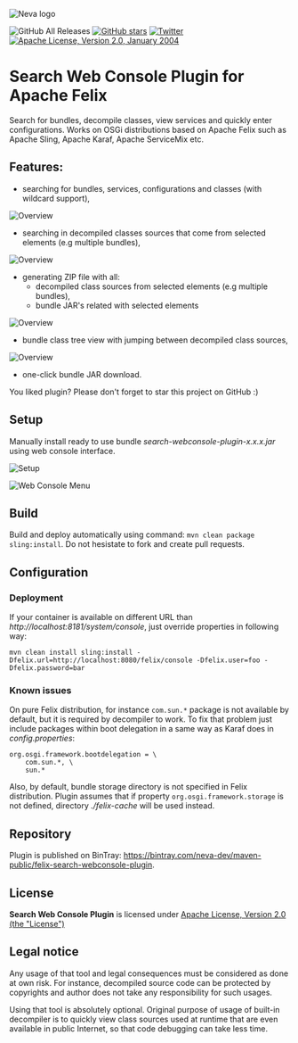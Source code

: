 ![Neva logo](doc/neva-logo.png)

![GitHub All Releases](https://img.shields.io/github/downloads/neva-dev/felix-search-webconsole-plugin/total)
[![GitHub stars](https://img.shields.io/github/stars/neva-dev/felix-search-webconsole-plugin.svg)](https://github.com/neva-dev/felix-search-webconsole-plugin/stargazers)
[![Twitter](https://img.shields.io/twitter/url/https/github.com/neva-dev/felix-search-webconsole-plugin.svg?style=social)](https://twitter.com/intent/tweet?text=Wow:&url=%5Bobject%20Object%5D)
[![Apache License, Version 2.0, January 2004](https://img.shields.io/github/license/neva-dev/felix-search-webconsole-plugin.svg?label=License)](http://www.apache.org/licenses/)

# Search Web Console Plugin for Apache Felix

Search for bundles, decompile classes, view services and quickly enter configurations.
Works on OSGi distributions based on Apache Felix such as Apache Sling, Apache Karaf, Apache ServiceMix etc.

## Features:

* searching for bundles, services, configurations and classes (with wildcard support),

![Overview](doc/overview.png)

* searching in decompiled classes sources that come from selected elements (e.g multiple bundles),

![Overview](doc/decompile-search.png)

* generating ZIP file with all:
   * decompiled class sources from selected elements (e.g multiple bundles),
   * bundle JAR's related with selected elements

![Overview](doc/source-generate.png)

* bundle class tree view with jumping between decompiled class sources,

![Overview](doc/bundle-tree-view.png)

* one-click bundle JAR download.

You liked plugin? Please don't forget to star this project on GitHub :)

## Setup

Manually install ready to use bundle *search-webconsole-plugin-x.x.x.jar* using web console interface.

![Setup](doc/setup.png)

![Web Console Menu](doc/webconsole-menu.png)

## Build

Build and deploy automatically using command: `mvn clean package sling:install`.
Do not hesistate to fork and create pull requests.

## Configuration

### Deployment

If your container is available on different URL than *http://localhost:8181/system/console*, just override properties in following way:

`mvn clean install sling:install -Dfelix.url=http://localhost:8080/felix/console -Dfelix.user=foo -Dfelix.password=bar`

### Known issues

On pure Felix distribution, for instance `com.sun.*` package is not available by default, but it is required by decompiler to work.
To fix that problem just include packages within boot delegation in a same way as Karaf does in *config.properties*:

```$ini
org.osgi.framework.bootdelegation = \
    com.sun.*, \
    sun.*
```

Also, by default, bundle storage directory is not specified in Felix distribution.
Plugin assumes that if property `org.osgi.framework.storage` is not defined, directory *./felix-cache* will be used instead.

## Repository

Plugin is published on BinTray: <https://bintray.com/neva-dev/maven-public/felix-search-webconsole-plugin>.

## License
**Search Web Console Plugin** is licensed under [Apache License, Version 2.0 (the "License")](https://www.apache.org/licenses/LICENSE-2.0.txt)

## Legal notice

Any usage of that tool and legal consequences must be considered as done at own risk. 
For instance, decompiled source code can be protected by copyrights and author does not take any responsibility for such usages.

Using that tool is absolutely optional. Original purpose of usage of built-in decompiler is to quickly view class sources used at runtime that are even available in public Internet, so that code debugging can take less time.
